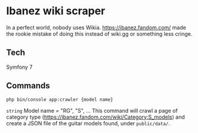 # Ibanez wiki scraper

In a perfect world, nobody uses Wikia.
https://ibanez.fandom.com/ made the rookie mistake of doing this instead of wiki.gg or something less cringe.

## Tech
Symfony 7

## Commands

`php bin/console app:crawler {model name}`

`string` Model name  = "RG", "S", ...
This command will crawl a page of category type (https://ibanez.fandom.com/wiki/Category:S_models) and create a JSON file of the guitar models found, under `public/data/`.
